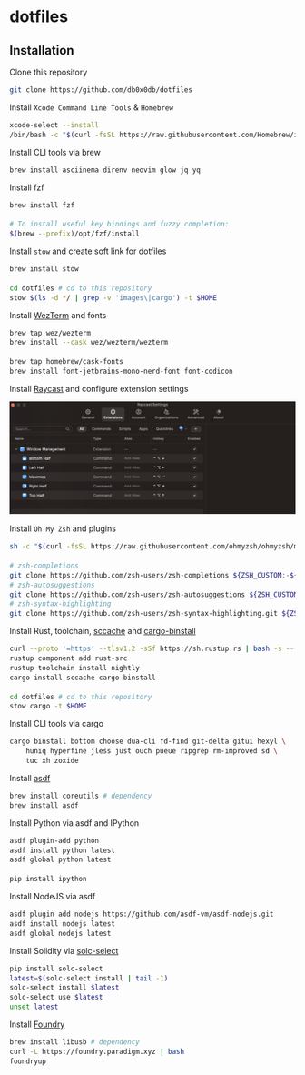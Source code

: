 # dotfiles
## Installation
Clone this repository
```bash
git clone https://github.com/db0x0db/dotfiles
```

Install `Xcode Command Line Tools` & `Homebrew`
```bash
xcode-select --install
/bin/bash -c "$(curl -fsSL https://raw.githubusercontent.com/Homebrew/install/HEAD/install.sh)"
```

Install CLI tools via brew
```bash
brew install asciinema direnv neovim glow jq yq
```

Install fzf
```bash
brew install fzf

# To install useful key bindings and fuzzy completion:
$(brew --prefix)/opt/fzf/install
```

Install `stow` and create soft link for dotfiles
```bash
brew install stow

cd dotfiles # cd to this repository
stow $(ls -d */ | grep -v 'images\|cargo') -t $HOME
```

Install [WezTerm](https://wezfurlong.org/wezterm/) and fonts
```bash
brew tap wez/wezterm
brew install --cask wez/wezterm/wezterm

brew tap homebrew/cask-fonts
brew install font-jetbrains-mono-nerd-font font-codicon
```

Install [Raycast](https://www.raycast.com/) and configure extension settings

![](images/raycast-extension-setting.png)

Install `Oh My Zsh` and plugins
```bash
sh -c "$(curl -fsSL https://raw.githubusercontent.com/ohmyzsh/ohmyzsh/master/tools/install.sh)"

# zsh-completions
git clone https://github.com/zsh-users/zsh-completions ${ZSH_CUSTOM:-${ZSH:-~/.oh-my-zsh}/custom}/plugins/zsh-completions
# zsh-autosuggestions
git clone https://github.com/zsh-users/zsh-autosuggestions ${ZSH_CUSTOM:-~/.oh-my-zsh/custom}/plugins/zsh-autosuggestions
# zsh-syntax-highlighting
git clone https://github.com/zsh-users/zsh-syntax-highlighting.git ${ZSH_CUSTOM:-~/.oh-my-zsh/custom}/plugins/zsh-syntax-highlighting
```

Install Rust, toolchain, [sccache](https://github.com/mozilla/sccache) and [cargo-binstall](https://github.com/cargo-bins/cargo-binstall)
```bash
curl --proto '=https' --tlsv1.2 -sSf https://sh.rustup.rs | bash -s -- --verbose -y --no-modify-path
rustup component add rust-src
rustup toolchain install nightly
cargo install sccache cargo-binstall

cd dotfiles # cd to this repository
stow cargo -t $HOME
```

Install CLI tools via cargo
```bash
cargo binstall bottom choose dua-cli fd-find git-delta gitui hexyl \
    huniq hyperfine jless just ouch pueue ripgrep rm-improved sd \
    tuc xh zoxide
```

Install [asdf](https://asdf-vm.com/)
```bash
brew install coreutils # dependency
brew install asdf
```

Install Python via asdf and IPython
```bash
asdf plugin-add python
asdf install python latest
asdf global python latest

pip install ipython
```

Install NodeJS via asdf
```bash
asdf plugin add nodejs https://github.com/asdf-vm/asdf-nodejs.git
asdf install nodejs latest
asdf global nodejs latest
```

Install Solidity via [solc-select](https://github.com/crytic/solc-select)
```bash
pip install solc-select
latest=$(solc-select install | tail -1)
solc-select install $latest
solc-select use $latest
unset latest
```

Install [Foundry](https://github.com/foundry-rs/foundry)
```bash
brew install libusb # dependency
curl -L https://foundry.paradigm.xyz | bash
foundryup
```
